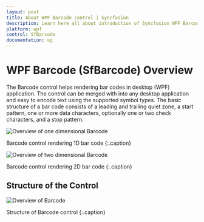 ```yaml
---
layout: post
title: About WPF Barcode control | Syncfusion
description: Learn here all about introduction of Syncfusion WPF Barcode (SfBarcode) control, its elements and more details.
platform: wpf
control: SfBarcode
documentation: ug
---
```


# WPF Barcode (SfBarcode) Overview

The Barcode control helps rendering bar codes in desktop (WPF) application. The control can be merged with into any desktop application and easy to encode text using the supported symbol types. The basic structure of a bar code consists of a leading and trailing quiet zone, a start pattern, one or more data characters, optionally one or two check characters, and a stop pattern. 

![Overview of one dimensional Barcode](Overview_images/Overview_img1.png)

Barcode control rendering 1D bar code
{:.caption}


![Overview of two dimensional Barcode](Overview_images/Overview_img2.png)


Barcode control rendering 2D bar code
{:.caption}

## Structure of the Control

![Overview of Barcode](Overview_images/Overview_img3.png)

Structure of Barcode control
{:.caption}
